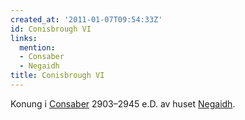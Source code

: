 ```yaml
---
created_at: '2011-01-07T09:54:33Z'
id: Conisbrough VI
links:
  mention:
  - Consaber
  - Negaidh
title: Conisbrough VI
---
```


Konung i [Consaber] 2903–2945 e.D. av huset [Negaidh].

  [Consaber]: Consaber
  [Negaidh]: Negaidh
